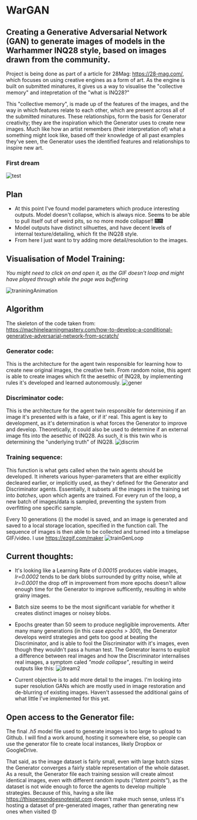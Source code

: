 # WarGAN
## Creating a Generative Adversarial Network (GAN) to generate images of models in the Warhammer INQ28 style, based on images drawn from the community.
Project is being done as part of a article for 28Mag: https://28-mag.com/, which focuses on using creative engines as a form of art. As the engine is built on submitted minatures, it gives us a way to visualise the "collective memory" and intepretation of the "what is INQ28?"

This "collective memory", is made up of the features of the images, and the way in which features relate to each other, which are present across all of the submitted minatures. These relationships, form the basis for Generator creativity; they are the inspiration which the Generator uses to create new images. Much like how an artist remembers (their interpretation of) what a something might look like, based off their knowledge of all past examples they've seen, the Generator uses the identified features and relationships to inspire new art. 

### First dream 

![test](https://user-images.githubusercontent.com/80669114/114171485-73a92900-9988-11eb-9cbc-7b644b133ae5.jpg) 


## Plan
* At this point I've found model parameters which produce interesting outputs. Model doesn't collapse, which is always nice. Seems to be able to pull itself out of weird pits, so no more mode collapse!! 
🎆🎆 
* Model outputs have distinct silhuettes, and have decent levels of internal texture/detailing, which fit the INQ28 style.
* From here I just want to try adding more detail/resolution to the images.

## Visualisation of Model Training: 
*You might need to click on and open it, as the GIF doesn't loop and might have played through while the page was buffering*

![traniningAnimation](https://user-images.githubusercontent.com/80669114/114508870-fa138280-9c88-11eb-939d-fcc239fb65fa.gif)


## Algorithm
The skeleton of the code taken from: https://machinelearningmastery.com/how-to-develop-a-conditional-generative-adversarial-network-from-scratch/

### Generator code:
This is the architecture for the agent twin responsible for learning how to create new original images, the creative twin. From random noise, this agent is able to create images which fit the aesethic of INQ28, by implementing rules it's developed and learned autonomously.
![gener](https://user-images.githubusercontent.com/80669114/119077451-659afd80-ba48-11eb-8804-2c952713cfb3.png)

### Discriminator code: 
This is the architecture for the agent twin responsible for determining if an image it's presented with is a fake, or if it' real. This agent is key to development, as it's determination is what forces the Generator to improve and develop. Theoretically, it could also be used to determine if an external image fits into the aesethic of INQ28. As such, it is this twin who is determining the "underlying truth" of INQ28.
![discrim](https://user-images.githubusercontent.com/80669114/119077834-28833b00-ba49-11eb-8ddd-052e8f696218.png)

### Training sequence:
This function is what gets called when the twin agents should be developed. It inherets various hyper-parameters that are either explicitly decleared earlier, or implicitly used, as they'r defined for the Generator and Discriminator agents. 
Essentially, it subsets all the images in the training set into *batches*, upon which agents are trained. For every run of the loop, a new batch of images/data is sampled, preventing the system from overfitting one specific sample. 

Every 10 generations (i) the model is saved, and an image is generated and saved to a local storage location, specified in the function call. The sequence of images is then able to be collected and turned into a timelapse GIF/video. I use https://ezgif.com/maker
![trainGenLoop](https://user-images.githubusercontent.com/80669114/119077895-4486dc80-ba49-11eb-8d22-df965eace376.png)



## Current thoughts:
* It's looking like a Learning Rate of *0.00015* produces viable images, *lr=0.0002* tends to be dark blobs surrounded by gritty noise, while at *lr=0.0001* the drop off in improvement from more epochs doesn't allow enough time for the Generator to improve sufficently, resulting in white grainy images.
* Batch size seems to be the most significant variable for whether it creates distinct images or noisey blobs.
* Epochs greater than 50 seem to produce negligible improvements. After many many generations (in this case *epochs > 300*), the Generator develops weird strategies and gets too good at beating the Discriminator, and is able to fool the Discriminator with it's images, even though they wouldn't pass a human test. The Generator learns to exploit a difference between real images and how the Discriminator internalises real images, a symptom caled *"mode collapse"*, resulting in weird outputs like this: 
![dream2](https://user-images.githubusercontent.com/80669114/114269809-f7344a00-9a5c-11eb-90d0-edb21fb157ef.jpg)

* Current objective is to add more detail to the images. I'm looking into super resolution GANs which are mostly used in image restoration and de-blurring of existing images. Haven't assessed the additional gains of what little I've implemented for this yet.



## Open access to the Generator file:
The final *.h5* model file used to generate images is too large to upload to Github. I will find a work around, hosting it somewhere else, so people can use the generator file to create local instances, likely Dropbox or GoogleDrive.

That said, as the image dataset is fairly small, even with large batch sizes the Generator converges a fairly stable representation of the whole dataset. As a result, the Generator file each training session will create almost identical images, even with different random inputs (*"latent points"*), as the dataset is not wide enough to force the agents to develop multiple strategies. Because of this, having a site like https://thispersondoesnotexist.com doesn't make much sense, unless it's hosting a dataset of pre-generated images, rather than generating new ones when visited 😞
